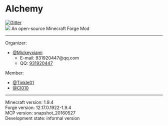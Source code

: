# Alchemy
[![Gitter](https://badges.gitter.im/Mickeyxiami/Alchemy.svg)](https://gitter.im/Mickeyxiami/Alchemy?utm_source=badge&utm_medium=badge&utm_campaign=pr-badge&utm_content=badge)
<br>
<img src="https://github.com/Mickeyxiami/Alchemy/blob/master/src%2Fmain%2Fresources%2Fassets%2Falchemy%2Ftextures%2Flogo.png" />
An open-source Minecraft Forge Mod
<hr>
Organizer:
  <ul>
    <li><a href="https://github.com/Mickeyxiami">@Mickeyxiami</a><ul>
      <li>E-mail: 931920447@qq.com</li>
      <li>QQ: <a href="http://sighttp.qq.com/authd?IDKEY=cf93f86567085d7c45ee27b601e1670404d0475a9494fe26">931920447</a></li>
    </ul></li>
  </ul>
Member:
  <ul>
    <li><a href="https://github.com/Tinkle01">@Tinkle01</a></li>
    <li><a href="https://github.com/ci010">@CI010</a></li>
  </ul>
<hr>
Minecraft version: 1.9.4<br>
Forge version: 12.17.0.1922-1.9.4<br>
MCP version: snapshot_20160527<br>
Development state: informal version<br>
